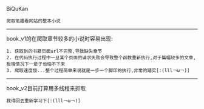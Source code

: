 BiQuKan
```
爬取笔趣看网站的整本小说
```

---

book_v1的在爬取章节较多的小说时容易出现:
```
1. 获取到的书籍页面url不完整,导致缺失章节
2. 在代码执行过程中一旦某个页面的请求失败会导致整个函数重新执行,对于篇幅较多的文章,极端情况下一辈子也怕不下来
3. 爬取速度慢...整个过程简单来说就是一步一个脚印的执行,非常的踏实[:(lll￢ω￢)]
```

---

book_v2目前打算用多线程来抓取
```
我得回去重新学习下[:(lll￢ω￢)]
```
